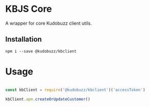# KBJS Core
A wrapper for core Kudobuzz client utils.

## Installation

`npm i --save @kudobuzz/kbclient`


# Usage 

``` javascript

const kbClient = require('@kudobuzz/kbclient')('accessToken')

kbClient.apm.createOrUpdateCustomer()
```

